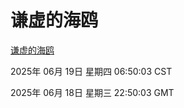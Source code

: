 # 谦虚的海鸥
[谦虚的海鸥](http://219.139.199.130:56308/qxdho/course/base/hotlink/index.php)

2025年 06月 19日 星期四 06:50:03 CST

2025年 06月 18日 星期三 22:50:03 GMT
